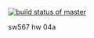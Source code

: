 [![build status of master](https://travis-ci.com/rzhong2/swhw04a.svg?branch=master)](https://travis-ci.com/rzhong2/swhw04a)


sw567 hw 04a
